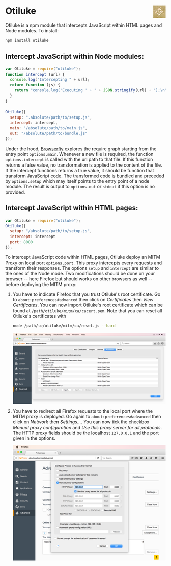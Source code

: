 # Otiluke <img src="img/otiluke.png" align="right" alt="otiluke-logo" title="Resilient Sphere of Otiluke">

Otiluke is a npm module that intercepts JavaScript within HTML pages and Node modules.
To install:

```sh
npm install otiluke
```

## Intercept JavaScript within Node modules:

```javascript
var Otiluke = require("otiluke");
function intercept (url) {
  console.log("Intercepting " + url);
  return function (js) {
    return "console.log('Executing ' + " + JSON.stringify(url) + ");\n" + js;
  }
}

Otiluke({
  setup: ".absolute/path/to/setup.js",
  intercept: intercept,
  main: "/absolute/path/to/main.js",
  out: "/absolute/path/to/bundle.js"
});
```

Under the hood, [Browserfiy](http://browserify.org/) explores the require graph starting from the entry point `options.main`.
Whenever a new file is required, the function `options.intercept` is called with the url path to that file.
If this function returns a false value, no transformation is applied to the content of the file.
If the intercept functions returns a true value, it should be function that transform JavaScript code.
The transformed code is bundled and preceded by `options.setup` which may itself points to the entry point of a node module.
The result is output to `options.out` or `stdout` if this option is no provided.

## Intercept JavaScript within HTML pages:

```javascript
var Otiluke = require("otiluke");
Otiluke({
  setup: "/absolute/path/to/setup.js",
  intercept: intercept
  port: 8080
});
```

To intercept JavaScript code within HTML pages, Otiluke deploy an MITM Proxy on local port `options.port`.
This proxy intercepts every requests and transform their responses.
The options `setup` and `intercept` are similar to the ones of the Node mode.
Two modifications should be done on your browser -- here Firefox but should works on other browsers as well -- before deploying the MITM proxy:
 
1. You have to indicate Firefox that you trust Otiluke's root certificate.
   Go to `about:preferences#advanced` then click on *Certificates* then *View Certificates*.
   You can now import Otiluke's root certificate which can be found at `/path/otiluke/mitm/ca/cacert.pem`.
   Note that you can reset all Otiluke's certificates with

   ```sh
   node /path/to/otiluke/mitm/ca/reset.js --hard
   ```

   <img src="img/firefox-cert.png" align="center" alt="demo-screenshot" title="Firefox's certificate"/>

2. You have to redirect all Firefox requests to the local port where the MITM proxy is deployed.
   Go again to `about:preferences#advanced` then click on *Network* then *Settings...*.
   You can now tick the checkbox *Manual proxy configuration* and *Use this proxy server for all protocols*.
   The HTTP proxy fields should be the localhost `127.0.0.1` and the port given in the options.

   <img src="img/firefox-proxy.png" align="center" alt="demo-screenshot" title="Firefox's proxy settings"/>


